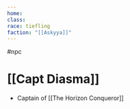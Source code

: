 ```yaml
---
home: 
class: 
race: tiefling
faction: "[[Askyya]]"
---
```

#npc 

# [[Capt Diasma]]
* Captain of [[The Horizon Conqueror]]